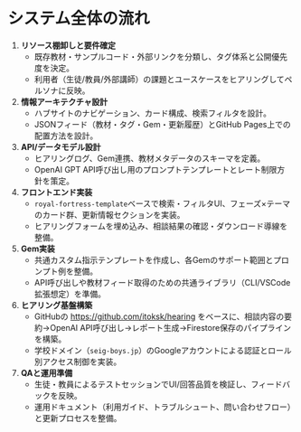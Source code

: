 # システム全体の流れ
1. **リソース棚卸しと要件確定**
   - 既存教材・サンプルコード・外部リンクを分類し、タグ体系と公開優先度を決定。
   - 利用者（生徒/教員/外部講師）の課題とユースケースをヒアリングしてペルソナに反映。
2. **情報アーキテクチャ設計**
   - ハブサイトのナビゲーション、カード構成、検索フィルタを設計。
   - JSONフィード（教材・タグ・Gem・更新履歴）とGitHub Pages上での配置方法を設計。
3. **API/データモデル設計**
   - ヒアリングログ、Gem連携、教材メタデータのスキーマを定義。
   - OpenAI GPT API呼び出し用のプロンプトテンプレートとレート制限方針を策定。
4. **フロントエンド実装**
   - `royal-fortress-template`ベースで検索・フィルタUI、フェーズ×テーマのカード群、更新情報セクションを実装。
   - ヒアリングフォームを埋め込み、相談結果の確認・ダウンロード導線を整備。
5. **Gem実装**
   - 共通カスタム指示テンプレートを作成し、各Gemのサポート範囲とプロンプト例を整備。
   - API呼び出しや教材フィード取得のための共通ライブラリ（CLI/VSCode拡張想定）を準備。
6. **ヒアリング基盤構築**
   - GitHubの https://github.com/itoksk/hearing をベースに、相談内容の要約→OpenAI API呼び出し→レポート生成→Firestore保存のパイプラインを構築。
   - 学校ドメイン（`seig-boys.jp`）のGoogleアカウントによる認証とロール別アクセス制御を実装。
7. **QAと運用準備**
   - 生徒・教員によるテストセッションでUI/回答品質を検証し、フィードバックを反映。
   - 運用ドキュメント（利用ガイド、トラブルシュート、問い合わせフロー）と更新プロセスを整備。
